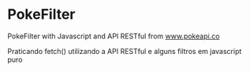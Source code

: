 # PokeFilter
PokeFilter with Javascript and API RESTful from www.pokeapi.co

Praticando fetch() utilizando a API RESTful e alguns filtros em javascript puro
